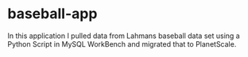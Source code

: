 # baseball-app
In this application I pulled data from Lahmans baseball data set using a Python Script in MySQL WorkBench and migrated that to PlanetScale. 
